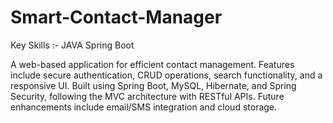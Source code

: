 # Smart-Contact-Manager
 Key Skills :- JAVA Spring Boot
 
A web-based application for efficient contact management. Features include secure authentication, CRUD operations, search
 functionality, and a responsive UI. Built using Spring Boot, MySQL, Hibernate, and Spring Security, following the MVC architecture with
 RESTful APIs. Future enhancements include email/SMS integration and cloud storage.
